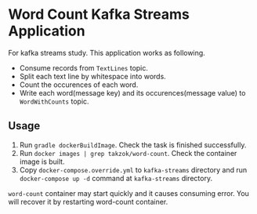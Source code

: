 # Word Count Kafka Streams Application

For kafka streams study.
This application works as following.

- Consume records from  `TextLines` topic.
- Split each text line by whitespace into words.
- Count the occurences of each word.
- Write each word(message key) and its occurences(message value) to `WordWithCounts` topic.

## Usage

  1. Run `gradle dockerBuildImage`. Check the task is finished successfully.
  1. Run `docker images | grep takzok/word-count`. Check the container image is built. 
  1. Copy `docker-compose.override.yml` to `kafka-streams` directory and run `docker-compose up -d` command at `kafka-streams` directory.

`word-count` container may start quickly and it causes consuming error. You will recover it by restarting word-count container.
